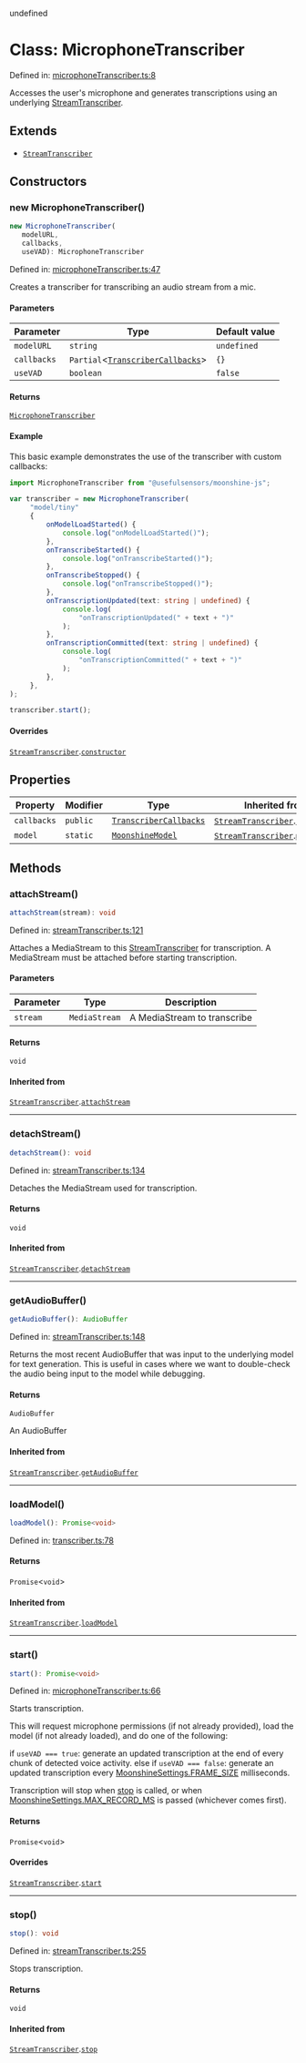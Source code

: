 undefined
# Class: MicrophoneTranscriber

Defined in: [microphoneTranscriber.ts:8](https://github.com/usefulsensors/moonshine-js/blob/main/src/microphoneTranscriber.ts#L8)

Accesses the user's microphone and generates transcriptions using an underlying [StreamTranscriber](/docs/api/classes/StreamTranscriber).

## Extends

- [`StreamTranscriber`](/docs/api/classes/StreamTranscriber)

## Constructors

### new MicrophoneTranscriber()

```ts
new MicrophoneTranscriber(
   modelURL, 
   callbacks, 
   useVAD): MicrophoneTranscriber
```

Defined in: [microphoneTranscriber.ts:47](https://github.com/usefulsensors/moonshine-js/blob/main/src/microphoneTranscriber.ts#L47)

Creates a transcriber for transcribing an audio stream from a mic.

#### Parameters

| Parameter | Type | Default value |
| ------ | ------ | ------ |
| `modelURL` | `string` | `undefined` |
| `callbacks` | `Partial`\<[`TranscriberCallbacks`](/docs/api/interfaces/TranscriberCallbacks)\> | `{}` |
| `useVAD` | `boolean` | `false` |

#### Returns

[`MicrophoneTranscriber`](/docs/api/classes/MicrophoneTranscriber)

#### Example

This basic example demonstrates the use of the transcriber with custom callbacks:

``` ts
import MicrophoneTranscriber from "@usefulsensors/moonshine-js";

var transcriber = new MicrophoneTranscriber(
     "model/tiny"
     {
         onModelLoadStarted() {
             console.log("onModelLoadStarted()");
         },
         onTranscribeStarted() {
             console.log("onTranscribeStarted()");
         },
         onTranscribeStopped() {
             console.log("onTranscribeStopped()");
         },
         onTranscriptionUpdated(text: string | undefined) {
             console.log(
                 "onTranscriptionUpdated(" + text + ")"
             );
         },
         onTranscriptionCommitted(text: string | undefined) {
             console.log(
                 "onTranscriptionCommitted(" + text + ")"
             );
         },
     },
);

transcriber.start();
```

#### Overrides

[`StreamTranscriber`](/docs/api/classes/StreamTranscriber).[`constructor`](/docs/api/classes/StreamTranscriber.md#constructors)

## Properties

| Property | Modifier | Type | Inherited from | Defined in |
| ------ | ------ | ------ | ------ | ------ |
| <a id="callbacks-1"></a> `callbacks` | `public` | [`TranscriberCallbacks`](/docs/api/interfaces/TranscriberCallbacks) | [`StreamTranscriber`](/docs/api/classes/StreamTranscriber.md).[`callbacks`](/docs/api/classes/StreamTranscriber.md#callbacks-1) | [transcriber.ts:66](https://github.com/usefulsensors/moonshine-js/blob/main/src/transcriber.ts#L66) |
| <a id="model"></a> `model` | `static` | [`MoonshineModel`](/docs/api/classes/MoonshineModel) | [`StreamTranscriber`](/docs/api/classes/StreamTranscriber.md).[`model`](/docs/api/classes/StreamTranscriber.md#model) | [transcriber.ts:65](https://github.com/usefulsensors/moonshine-js/blob/main/src/transcriber.ts#L65) |

## Methods

### attachStream()

```ts
attachStream(stream): void
```

Defined in: [streamTranscriber.ts:121](https://github.com/usefulsensors/moonshine-js/blob/main/src/streamTranscriber.ts#L121)

Attaches a MediaStream to this [StreamTranscriber](/docs/api/classes/StreamTranscriber) for transcription. A MediaStream must be attached before
starting transcription.

#### Parameters

| Parameter | Type | Description |
| ------ | ------ | ------ |
| `stream` | `MediaStream` | A MediaStream to transcribe |

#### Returns

`void`

#### Inherited from

[`StreamTranscriber`](/docs/api/classes/StreamTranscriber).[`attachStream`](/docs/api/classes/StreamTranscriber.md#attachstream)

***

### detachStream()

```ts
detachStream(): void
```

Defined in: [streamTranscriber.ts:134](https://github.com/usefulsensors/moonshine-js/blob/main/src/streamTranscriber.ts#L134)

Detaches the MediaStream used for transcription.

#### Returns

`void`

#### Inherited from

[`StreamTranscriber`](/docs/api/classes/StreamTranscriber).[`detachStream`](/docs/api/classes/StreamTranscriber.md#detachstream)

***

### getAudioBuffer()

```ts
getAudioBuffer(): AudioBuffer
```

Defined in: [streamTranscriber.ts:148](https://github.com/usefulsensors/moonshine-js/blob/main/src/streamTranscriber.ts#L148)

Returns the most recent AudioBuffer that was input to the underlying model for text generation. This is useful in cases where
we want to double-check the audio being input to the model while debugging.

#### Returns

`AudioBuffer`

An AudioBuffer

#### Inherited from

[`StreamTranscriber`](/docs/api/classes/StreamTranscriber).[`getAudioBuffer`](/docs/api/classes/StreamTranscriber.md#getaudiobuffer)

***

### loadModel()

```ts
loadModel(): Promise<void>
```

Defined in: [transcriber.ts:78](https://github.com/usefulsensors/moonshine-js/blob/main/src/transcriber.ts#L78)

#### Returns

`Promise`\<`void`\>

#### Inherited from

[`StreamTranscriber`](/docs/api/classes/StreamTranscriber).[`loadModel`](/docs/api/classes/StreamTranscriber.md#loadmodel)

***

### start()

```ts
start(): Promise<void>
```

Defined in: [microphoneTranscriber.ts:66](https://github.com/usefulsensors/moonshine-js/blob/main/src/microphoneTranscriber.ts#L66)

Starts transcription.

This will request microphone permissions (if not already provided), load the model (if not already loaded), and do
one of the following:

if `useVAD === true`: generate an updated transcription at the end of every chunk of detected voice activity.
else if `useVAD === false`: generate an updated transcription every [MoonshineSettings.FRAME\_SIZE](/docs/api/variables/MoonshineSettings#frame_size) milliseconds. 

Transcription will stop when [stop](/docs/api/classes/MicrophoneTranscriber#stop) is called, or when [MoonshineSettings.MAX\_RECORD\_MS](/docs/api/variables/MoonshineSettings.md#max_record_ms) is passed (whichever comes first).

#### Returns

`Promise`\<`void`\>

#### Overrides

[`StreamTranscriber`](/docs/api/classes/StreamTranscriber).[`start`](/docs/api/classes/StreamTranscriber.md#start)

***

### stop()

```ts
stop(): void
```

Defined in: [streamTranscriber.ts:255](https://github.com/usefulsensors/moonshine-js/blob/main/src/streamTranscriber.ts#L255)

Stops transcription.

#### Returns

`void`

#### Inherited from

[`StreamTranscriber`](/docs/api/classes/StreamTranscriber).[`stop`](/docs/api/classes/StreamTranscriber.md#stop)

